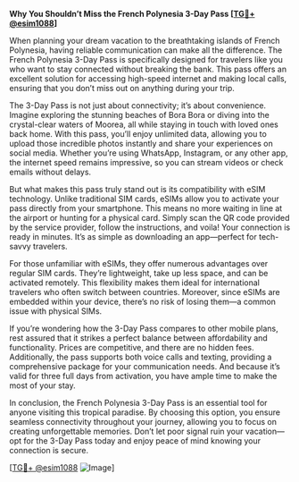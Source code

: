 **Why You Shouldn’t Miss the French Polynesia 3-Day Pass [[TG💪+ @esim1088](https://t.me/s/esim1088)]**

When planning your dream vacation to the breathtaking islands of French Polynesia, having reliable communication can make all the difference. The French Polynesia 3-Day Pass is specifically designed for travelers like you who want to stay connected without breaking the bank. This pass offers an excellent solution for accessing high-speed internet and making local calls, ensuring that you don’t miss out on anything during your trip.

The 3-Day Pass is not just about connectivity; it’s about convenience. Imagine exploring the stunning beaches of Bora Bora or diving into the crystal-clear waters of Moorea, all while staying in touch with loved ones back home. With this pass, you’ll enjoy unlimited data, allowing you to upload those incredible photos instantly and share your experiences on social media. Whether you’re using WhatsApp, Instagram, or any other app, the internet speed remains impressive, so you can stream videos or check emails without delays.

But what makes this pass truly stand out is its compatibility with eSIM technology. Unlike traditional SIM cards, eSIMs allow you to activate your pass directly from your smartphone. This means no more waiting in line at the airport or hunting for a physical card. Simply scan the QR code provided by the service provider, follow the instructions, and voila! Your connection is ready in minutes. It’s as simple as downloading an app—perfect for tech-savvy travelers.

For those unfamiliar with eSIMs, they offer numerous advantages over regular SIM cards. They’re lightweight, take up less space, and can be activated remotely. This flexibility makes them ideal for international travelers who often switch between countries. Moreover, since eSIMs are embedded within your device, there’s no risk of losing them—a common issue with physical SIMs.

If you’re wondering how the 3-Day Pass compares to other mobile plans, rest assured that it strikes a perfect balance between affordability and functionality. Prices are competitive, and there are no hidden fees. Additionally, the pass supports both voice calls and texting, providing a comprehensive package for your communication needs. And because it’s valid for three full days from activation, you have ample time to make the most of your stay.

In conclusion, the French Polynesia 3-Day Pass is an essential tool for anyone visiting this tropical paradise. By choosing this option, you ensure seamless connectivity throughout your journey, allowing you to focus on creating unforgettable memories. Don’t let poor signal ruin your vacation—opt for the 3-Day Pass today and enjoy peace of mind knowing your connection is secure.

[[TG💪+ @esim1088](https://t.me/s/esim1088) ![Image](https://i.postimg.cc/Y0z9fWf4/image.png)]